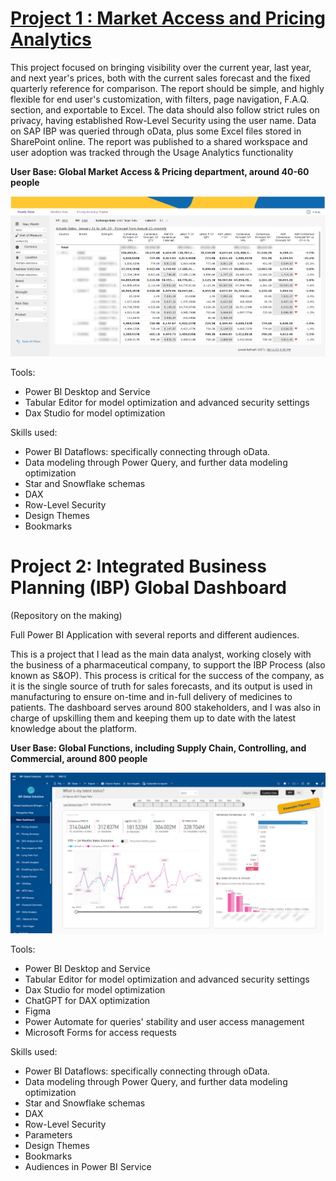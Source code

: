 # [Project 1 : Market Access and Pricing Analytics](https://github.com/hexekutive/powerbi_projects/tree/main/market_access_pricing)

This project focused on bringing visibility over the current year, last year, and next year's prices, both with the current sales forecast and the fixed quarterly reference for comparison. 
The report should be simple, and highly flexible for end user's customization, with filters, page navigation, F.A.Q. section, and exportable to Excel.
The data should also follow strict rules on privacy, having established Row-Level Security using the user name. 
Data on SAP IBP was queried through oData, plus some Excel files stored in SharePoint online.
The report was published to a shared workspace and user adoption was tracked through the Usage Analytics functionality

**User Base: Global Market Access & Pricing department, around 40-60 people**

![](Images/MAP%20Analytics%20Snapshot.png)


Tools:

* Power BI Desktop and Service
* Tabular Editor for model optimization and advanced security settings
* Dax Studio for model optimization

Skills used:

* Power BI Dataflows: specifically connecting through oData.
* Data modeling through Power Query, and further data modeling optimization
* Star and Snowflake schemas
* DAX
* Row-Level Security
* Design Themes
* Bookmarks

# Project 2: Integrated Business Planning (IBP) Global Dashboard

(Repository on the making)

Full Power BI Application with several reports and different audiences. 

This is a project that I lead as the main data analyst, working closely with the business of a pharmaceutical company, to support the IBP Process (also known as S&OP). This process is critical for the success of the company, as it is the single source of truth for sales forecasts, and its output is used in manufacturing to ensure on-time and in-full delivery of medicines to patients. The dashboard serves around 800 stakeholders, and I was also in charge of upskilling them and keeping them up to date with the latest knowledge about the platform.

**User Base: Global Functions, including Supply Chain, Controlling, and Commercial, around 800 people**

![](Images/Main%20Dashboard%20Example.png)

Tools:

* Power BI Desktop and Service
* Tabular Editor for model optimization and advanced security settings
* Dax Studio for model optimization
* ChatGPT for DAX optimization
* Figma
* Power Automate for queries' stability and user access management
* Microsoft Forms for access requests

Skills used:

* Power BI Dataflows: specifically connecting through oData.
* Data modeling through Power Query, and further data modeling optimization
* Star and Snowflake schemas
* DAX
* Row-Level Security
* Parameters
* Design Themes
* Bookmarks
* Audiences in Power BI Service
